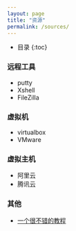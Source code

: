 ```yaml
---
layout: page
title: "资源"
permalink: /sources/
---
```

* 目录
{:toc}

### 远程工具
* putty
* Xshell
* FileZilla

### 虚拟机
* virtualbox
* VMware

### 虚拟主机
* 阿里云
* 腾讯云

### 其他
* [一个很不错的教程](http://linuxtools-rst.readthedocs.io/zh_CN/latest/index.html)

